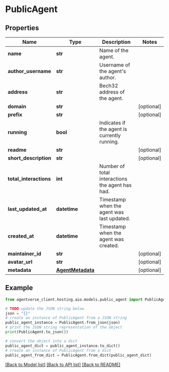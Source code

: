 # PublicAgent


## Properties

Name | Type | Description | Notes
------------ | ------------- | ------------- | -------------
**name** | **str** | Name of the agent. | 
**author_username** | **str** | Username of the agent&#39;s author. | 
**address** | **str** | Bech32 address of the agent. | 
**domain** | **str** |  | [optional] 
**prefix** | **str** |  | [optional] 
**running** | **bool** | Indicates if the agent is currently running. | 
**readme** | **str** |  | [optional] 
**short_description** | **str** |  | [optional] 
**total_interactions** | **int** | Number of total interactions the agent has had. | 
**last_updated_at** | **datetime** | Timestamp when the agent was last updated. | 
**created_at** | **datetime** | Timestamp when the agent was created. | 
**maintainer_id** | **str** |  | [optional] 
**avatar_url** | **str** |  | [optional] 
**metadata** | [**AgentMetadata**](AgentMetadata.md) |  | [optional] 

## Example

```python
from agentverse_client.hosting.aio.models.public_agent import PublicAgent

# TODO update the JSON string below
json = "{}"
# create an instance of PublicAgent from a JSON string
public_agent_instance = PublicAgent.from_json(json)
# print the JSON string representation of the object
print(PublicAgent.to_json())

# convert the object into a dict
public_agent_dict = public_agent_instance.to_dict()
# create an instance of PublicAgent from a dict
public_agent_from_dict = PublicAgent.from_dict(public_agent_dict)
```
[[Back to Model list]](../README.md#documentation-for-models) [[Back to API list]](../README.md#documentation-for-api-endpoints) [[Back to README]](../README.md)


